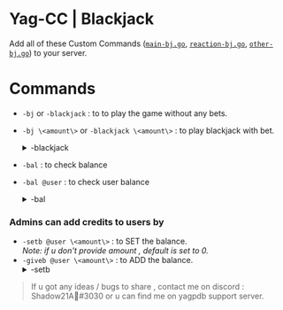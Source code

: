 # Yag-CC | Blackjack

Add all of these Custom Commands ([`main-bj.go`](https://github.com/Shadow21AR/Yag-CC/blob/38ffe96b33a21783209a042c9e6cf96e480f0f7f/Fun/Blackjack/main-bj.go), [`reaction-bj.go`](https://github.com/Shadow21AR/Yag-CC/blob/38ffe96b33a21783209a042c9e6cf96e480f0f7f/Fun/Blackjack/reaction-bj.go), [`other-bj.go`](https://github.com/Shadow21AR/Yag-CC/blob/38ffe96b33a21783209a042c9e6cf96e480f0f7f/Fun/Blackjack/other-bj.go)) to your server.

# Commands 
- `-bj` or `-blackjack` : to to play the game without any bets.
- `-bj \<amount\>` or `-blackjack \<amount\>` : to play blackjack with bet.  <details>

  <summary>-blackjack</summary>

  <img src="https://github.com/Shadow21AR/Yag-CC/blob/38ffe96b33a21783209a042c9e6cf96e480f0f7f/img/Blackjack/lose.jpg" name="Loss">

  <img src="https://github.com/Shadow21AR/Yag-CC/blob/38ffe96b33a21783209a042c9e6cf96e480f0f7f/img/Blackjack/win.jpg" name="Win">

  <img src="https://github.com/Shadow21AR/Yag-CC/blob/38ffe96b33a21783209a042c9e6cf96e480f0f7f/img/Blackjack/tie.jpg" name="Tie"> </details>
- `-bal` : to check balance 
- `-bal @user` : to check user balance <details> <summary> -bal </summary> <img src="https://github.com/Shadow21AR/Yag-CC/blob/38ffe96b33a21783209a042c9e6cf96e480f0f7f/img/Blackjack/bal.jpg"> </details>

### Admins can add credits to users by
- `-setb @user \<amount\>` : to SET the balance.\
  *Note: if u don't provide amount , default is set to 0.*
- `-giveb @user \<amount\>` : to ADD the balance. 
   <details> <summary>-setb</summary> <img src="https://github.com/Shadow21AR/Yag-CC/blob/38ffe96b33a21783209a042c9e6cf96e480f0f7f/img/Blackjack/setb.jpg"> </details>



> If u got any ideas / bugs to share , contact me on discord : Shadow21A🌟#3030 or u can find me on yagpdb support server.
